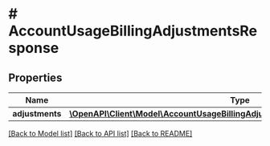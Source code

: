 # # AccountUsageBillingAdjustmentsResponse

## Properties

Name | Type | Description | Notes
------------ | ------------- | ------------- | -------------
**adjustments** | [**\OpenAPI\Client\Model\AccountUsageBillingAdjustmentsResponseAdjustmentsInner[]**](AccountUsageBillingAdjustmentsResponseAdjustmentsInner.md) |  |

[[Back to Model list]](../../README.md#models) [[Back to API list]](../../README.md#endpoints) [[Back to README]](../../README.md)
